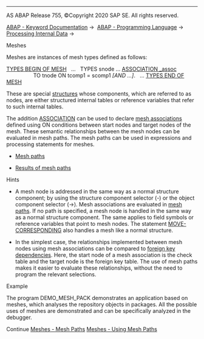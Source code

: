   

* * *

AS ABAP Release 755, ©Copyright 2020 SAP SE. All rights reserved.

[ABAP - Keyword Documentation](https://help.sap.com/doc/abapdocu_755_index_htm/7.55/en-US/abenabap.htm) →  [ABAP - Programming Language](https://help.sap.com/doc/abapdocu_755_index_htm/7.55/en-US/abenabap_reference.htm) →  [Processing Internal Data](https://help.sap.com/doc/abapdocu_755_index_htm/7.55/en-US/abenabap_data_working.htm) → 

Meshes

Meshes are instances of mesh types defined as follows:

[TYPES BEGIN OF MESH](https://help.sap.com/doc/abapdocu_755_index_htm/7.55/en-US/abaptypes_mesh.htm)
  ...
  TYPES snode ... [ASSOCIATION \_assoc](https://help.sap.com/doc/abapdocu_755_index_htm/7.55/en-US/abaptypes_mesh_association.htm)
                  TO tnode ON tcomp1 = scomp1 *\[*AND ...*\]*.
  ...
[TYPES END OF MESH](https://help.sap.com/doc/abapdocu_755_index_htm/7.55/en-US/abaptypes_mesh.htm)

These are special [structures](https://help.sap.com/doc/abapdocu_755_index_htm/7.55/en-US/abenstructure_glosry.htm "Glossary Entry") whose components, which are referred to as nodes, are either structured internal tables or reference variables that refer to such internal tables.

The addition [ASSOCIATION](https://help.sap.com/doc/abapdocu_755_index_htm/7.55/en-US/abaptypes_mesh_association.htm) can be used to declare [mesh associations](https://help.sap.com/doc/abapdocu_755_index_htm/7.55/en-US/abenmesh_association_glosry.htm "Glossary Entry") defined using ON conditions between start nodes and target nodes of the mesh. These semantic relationships between the mesh nodes can be evaluated in mesh paths. The mesh paths can be used in expressions and processing statements for meshes.

-   [Mesh paths](https://help.sap.com/doc/abapdocu_755_index_htm/7.55/en-US/abenmesh_pathes.htm)

-   [Results of mesh paths](https://help.sap.com/doc/abapdocu_755_index_htm/7.55/en-US/abenmesh_path_usage.htm)

Hints

-   A mesh node is addressed in the same way as a normal structure component; by using the structure component selector (\-) or the object component selector (\->). Mesh associations are evaluated in [mesh paths](https://help.sap.com/doc/abapdocu_755_index_htm/7.55/en-US/abenmesh_path.htm). If no path is specified, a mesh node is handled in the same way as a normal structure component. The same applies to field symbols or reference variables that point to mesh nodes. The statement [MOVE-CORRESPONDING](https://help.sap.com/doc/abapdocu_755_index_htm/7.55/en-US/abapmove-corresponding.htm) also handles a mesh like a normal structure.

-   In the simplest case, the relationships implemented between mesh nodes using mesh associations can be compared to [foreign key dependencies](https://help.sap.com/doc/abapdocu_755_index_htm/7.55/en-US/abenforeign_key_dependency_glosry.htm "Glossary Entry"). Here, the start node of a mesh association is the check table and the target node is the foreign key table. The use of mesh paths makes it easier to evaluate these relationships, without the need to program the relevant selections.

Example

The program DEMO\_MESH\_PACK demonstrates an application based on meshes, which analyses the repository objects in packages. All the possible uses of meshes are demonstrated and can be specifically analyzed in the debugger.

Continue
[Meshes - Mesh Paths](https://help.sap.com/doc/abapdocu_755_index_htm/7.55/en-US/abenmesh_pathes.htm)
[Meshes - Using Mesh Paths](https://help.sap.com/doc/abapdocu_755_index_htm/7.55/en-US/abenmesh_path_usage.htm)